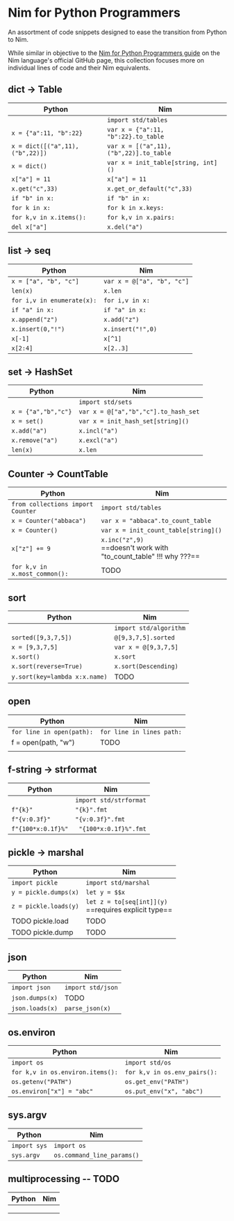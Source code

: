# Nim for Python Programmers

An assortment of code snippets designed to ease the transition from Python to Nim.

While similar in objective to the [Nim for Python Programmers guide](https://github.com/nim-lang/Nim/wiki/Nim-for-Python-Programmers) on the Nim language's official GitHub page, this collection focuses more on individual lines of code and their Nim equivalents.



## dict → Table

| Python                           | Nim                                     |
| -------------------------------- | --------------------------------------- |
|                                  | `import std/tables`                     |
| `x = {"a":11, "b":22}`           | `var x = {"a":11, "b":22}.to_table`     |
| `x = dict([("a",11), ("b",22)])` | `var x = [("a",11), ("b",22)].to_table` |
| `x = dict()`                     | `var x = init_table[string, int]()`     |
| `x["a"] = 11`                    | `x["a"] = 11`                           |
| `x.get("c",33)`                  | `x.get_or_default("c",33)`              |
| `if "b" in x:`                   | `if "b" in x:`                          |
| `for k in x:`                    | `for k in x.keys:`                      |
| `for k,v in x.items():`          | `for k,v in x.pairs:`                   |
| `del x["a"]`                     | `x.del("a")`                            |



## list → seq

| Python                     | Nim                        |
| -------------------------- | -------------------------- |
| `x = ["a", "b", "c"]`      | `var x = @["a", "b", "c"]` |
| `len(x)`                   | `x.len`                    |
| `for i,v in enumerate(x):` | `for i,v in x:`            |
| `if "a" in x:`             | `if "a" in x:`             |
| `x.append("z")`            | `x.add("z")`               |
| `x.insert(0,"!")`          | `x.insert("!",0)`          |
| `x[-1]`                    | `x[^1]`                    |
| `x[2:4]`                   | `x[2..3]`                  |



## set → HashSet

| Python              | Nim                                  |
| ------------------- | ------------------------------------ |
|                     | `import std/sets`                    |
| `x = {"a","b","c"}` | `var x = @["a","b","c"].to_hash_set` |
| `x = set()`         | `var x = init_hash_set[string]()`    |
| `x.add("a")`        | `x.incl("a")`                        |
| `x.remove("a")`     | `x.excl("a")`                        |
| `len(x)`            | `x.len`                              |



## Counter → CountTable

| Python                            | Nim                                                          |
| --------------------------------- | ------------------------------------------------------------ |
| `from collections import Counter` | `import std/tables`                                          |
| `x = Counter("abbaca")`           | `var x = "abbaca".to_count_table`                            |
| `x = Counter()`                   | `var x = init_count_table[string]()`                         |
| `x["z"] += 9`                     | `x.inc("z",9)` <br />==doesn't work with "to_count_table" !!! why ???== |
| `for k,v in x.most_common():`     | TODO                                                         |



## sort

| Python                        | Nim                    |
| ----------------------------- | ---------------------- |
|                               | `import std/algorithm` |
| `sorted([9,3,7,5])`           | `@[9,3,7,5].sorted`    |
| `x = [9,3,7,5]`               | `var x = @[9,3,7,5]`   |
| `x.sort()`                    | `x.sort`               |
| `x.sort(reverse=True)`        | `x.sort(Descending)`   |
| `y.sort(key=lambda x:x.name)` | TODO                   |



## open

| Python                    | Nim                       |
| ------------------------- | ------------------------- |
| `for line in open(path):` | `for line in lines path:` |
| f  = open(path, "w")      | TODO                      |
|                           |                           |



## f-string → strformat

| Python             | Nim                    |
| ------------------ | ---------------------- |
|                    | `import std/strformat` |
| `f"{k}"`           | `"{k}".fmt`            |
| `f"{v:0.3f}"`      | `"{v:0.3f}".fmt`       |
| `f"{100*x:0.1f}%"` | ` "{100*x:0.1f}%".fmt` |





## pickle → marshal

| Python                | Nim                                                        |
| --------------------- | ---------------------------------------------------------- |
| `import pickle`       | `import std/marshal`                                       |
| `y = pickle.dumps(x)` | `let y = $$x`                                              |
| `z = pickle.loads(y)` | `let z = to[seq[int]](y)` <br />==requires explicit type== |
| TODO pickle.load      | TODO                                                       |
| TODO pickle.dump      | TODO                                                       |



## json

| Python          | Nim               |
| --------------- | ----------------- |
| `import json`   | `import std/json` |
| `json.dumps(x)` | TODO              |
| `json.loads(x)` | `parse_json(x)`   |



## os.environ

| Python                           | Nim                          |
| -------------------------------- | ---------------------------- |
| `import os`                      | `import std/os`              |
| `for k,v in os.environ.items():` | `for k,v in os.env_pairs():` |
| `os.getenv("PATH")`              | `os.get_env("PATH")`         |
| `os.environ["x"] = "abc"`        | `os.put_env("x", "abc")`     |



## sys.argv

| Python       | Nim                        |
| ------------ | -------------------------- |
| `import sys` | `import os`                |
| `sys.argv`   | `os.command_line_params()` |



## multiprocessing -- TODO

| Python | Nim  |
| ------ | ---- |
|        |      |
|        |      |
|        |      |

